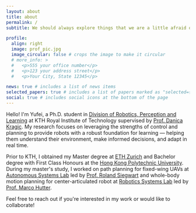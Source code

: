 ```yaml
---
layout: about
title: about
permalink: /
subtitle: We should always explore things that we are a little afraid of. --Andrea Ghez

profile:
  align: right
  image: prof_pic.jpg
  image_circular: false # crops the image to make it circular
  # more_info: >
  #   <p>555 your office number</p>
  #   <p>123 your address street</p>
  #   <p>Your City, State 12345</p>

news: true # includes a list of news items
selected_papers: true # includes a list of papers marked as "selected={true}"
social: true # includes social icons at the bottom of the page
---
```


Hello! I'm Yufei, a Ph.D. student in [Division of Robotics, Perception and Learning](https://www.kth.se/is/rpl) at KTH Royal Institute of Technology supervised by [Prof. Danica Kragic](https://www.kth.se/profile/dani). My research focuses on leveraging the strengths of control and planning to provide robots with a robust foundation for learning — helping them understand their environment, make informed decisions, and adapt in real time.

Prior to KTH, I obtained my Master degree at [ETH Zurich](https://ethz.ch/en.html) and Bachelor degree with First Class Honours at the [Hong Kong Polytechnic University](https://www.polyu.edu.hk/). During my master's study, I worked on path planning for fixed-wing UAVs at [Autonomous Systems Lab](https://asl.ethz.ch/) led by [Prof. Roland Siegwart](https://asl.ethz.ch/the-lab/people/person-detail.Mjk5ODE=.TGlzdC8yMDI4LDEyMDExMzk5Mjg=.html) and whole-body motion planning for center-articulated robot at [Robotics Systems Lab](https://rsl.ethz.ch/) led by [Prof. Marco Hutter](https://ethz.ch/staffnet/en/organisation/who-is-who/mavt/details.MTIxOTEx.TGlzdC8xOTEyLC0zNzEzODYwNzI=.html).

Feel free to reach out if you're interested in my work or would like to collaborate!

<!-- Put your address / P.O. box / other info right below your picture. You can also disable any of these elements by editing `profile` property of the YAML header of your `_pages/about.md`. Edit `_bibliography/papers.bib` and Jekyll will render your [publications page](/al-folio/publications/) automatically.

Link to your social media connections, too. This theme is set up to use [Font Awesome icons](https://fontawesome.com/) and [Academicons](https://jpswalsh.github.io/academicons/), like the ones below. Add your Facebook, Twitter, LinkedIn, Google Scholar, or just disable all of them. -->
